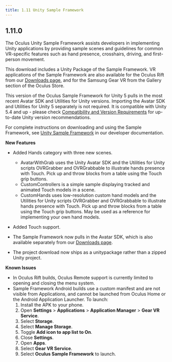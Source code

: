```yaml
---
title: 1.11 Unity Sample Framework
---
```




## 1.11.0

The Oculus Unity Sample Framework assists developers in implementing Unity applications by providing sample scenes and guidelines for common VR-specific features such as hand presence, crosshairs, driving, and first-person movement.

This download includes a Unity Package of the Sample Framework. VR applications of the Sample Framework are also available for the Oculus Rift from our [Downloads page](/downloads/), and for the Samsung Gear VR from the Gallery section of the Oculus Store.

This version of the Oculus Sample Framework for Unity 5 pulls in the most recent Avatar SDK and Utilities for Unity versions. Importing the Avatar SDK and Utilities for Unity 5 separately is not required. It is compatible with Unity 5.4 and up - please check [Compatibility and Version Requirements](/documentation/unity/latest/concepts/unity-req/) for up-to-date Unity version recommendations.

For complete instructions on downloading and using the Sample Framework, see [Unity Sample Framework](/documentation/unity/latest/concepts/unity-sample-framework/) in our developer documentation.

**New Features**

* Added Hands category with three new scenes.
	+ AvatarWithGrab uses the Unity Avatar SDK and the Utilities for Unity scripts OVRGrabber and OVRGrabbable to illustrate hands presence with Touch. Pick up and throw blocks from a table using the Touch grip buttons. 
	+ CustomControllers is a simple sample displaying tracked and animated Touch models in a scene.
	+ CustomHands uses low-resolution custom hand models and the Utilities for Unity scripts OVRGrabber and OVRGrabbable to illustrate hands presence with Touch. Pick up and throw blocks from a table using the Touch grip buttons. May be used as a reference for implementing your own hand models.
	
* Added Touch support.
* The Sample Framework now pulls in the Avatar SDK, which is also available separately from our [Downloads page](https://developer.oculus.com/downloads/).
* The project download now ships as a unitypackage rather than a zipped Unity project.


**Known Issues**

* In Oculus Rift builds, Oculus Remote support is currently limited to opening and closing the menu system.
* Sample Framework Android builds use a custom manifest and are not visible from Applications, and cannot be launched from Oculus Home or the Android Application Launcher. To launch: 
	1. Install the APK to your phone.
	2. Open **Settings** &gt; **Applications** &gt; **Application Manager** &gt; **Gear VR Service**.
	3. Select **Storage**.
	4. Select **Manage Storage**.
	5. Toggle **Add icon to app list to On**.
	6. Close **Settings**.
	7. Open **Apps**.
	8. Select **Gear VR Service**.
	9. Select **Oculus Sample Framework** to launch.
	

